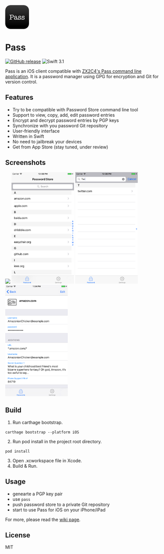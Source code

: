 <img src="icon/icon_round.png" width="76"/> 

# Pass
[![GitHub release](https://img.shields.io/github/release/mssun/pass-ios.svg)](https://github.com/mssun/pass-ios/releases)
![Swift 3.1](https://img.shields.io/badge/Swift-3.1-orange.svg)

Pass is an iOS client compatible with [ZX2C4's Pass command line
application](http://www.passwordstore.org/).  It is a password manager using
GPG for encryption and Git for version control.

## Features

- Try to be compatible with Password Store command line tool
- Support to view, copy, add, edit password entries
- Encrypt and decrypt password entries by PGP keys
- Synchronize with you password Git repository
- User-friendly interface
- Written in Swift
- No need to jailbreak your devices
- Get from App Store (stay tuned, under review)

## Screenshots

<img src="screenshot/preview.gif" width="200"/>
<img src="screenshot/screenshot1.png" width="200"/>
<img src="screenshot/screenshot2.png" width="200"/>
<img src="screenshot/screenshot3.png" width="200"/>

## Build

1. Run carthage bootstrap.
```
carthage bootstrap --platform iOS
```
2. Run pod install in the project root directory.
```
pod install
```
3. Open .xcworkspace file in Xcode.
4. Build & Run.

## Usage

- genearte a PGP key pair
- use `pass`
- push password store to a private Git repository
- start to use Pass for iOS on your iPhone/iPad

For more, please read the [wiki page](https://github.com/mssun/pass-ios/wiki).

## License

MIT

